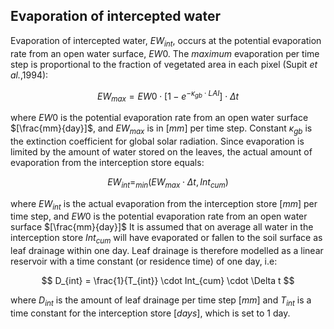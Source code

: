 ## Evaporation of intercepted water

Evaporation of intercepted water, $EW_{int}$, occurs at the potential evaporation rate from an open water surface, $EW0$. The *maximum* evaporation per time step is proportional to the fraction of vegetated
area in each pixel (Supit *et al.*,1994):

$$
EW_{max } = EW0 \cdot [1 - e^{- \kappa_{gb} \cdot LAI}] \cdot \Delta t
$$

where $EW0$ is the potential evaporation rate from an open water surface $[\frac{mm}{day}]$, and $EW_{max}$ is in $[mm]$ per time step. Constant $\kappa_{gb}$ is the extinction coefficient for global solar radiation.
Since evaporation is limited by the amount of water stored on the leaves, the actual amount of evaporation from the interception store equals:

$$
EW_{int} = _{min}({EW_{max } \cdot \Delta t},{Int_{cum}})
$$

where $EW_{int}$ is the actual evaporation from the interception store $[mm]$ per time step, 
and $EW0$ is the potential evaporation rate from an open water surface $[\frac{mm}{day}]$ 
It is assumed that on average all water in the interception store $Int_{cum}$ will have evaporated or fallen to the 
soil surface as leaf drainage within one day. Leaf drainage is therefore modelled as a linear reservoir with a time 
constant (or residence time) of one day, i.e:

$$
D_{int} = \frac{1}{T_{int}} \cdot Int_{cum} \cdot \Delta t
$$

where $D_{int}$ is the amount of leaf drainage per time step $[mm]$ and $T_{int}$ is a time constant for the interception store $[days]$, which is set to 1 day.
